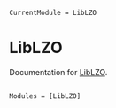 ```@meta
CurrentModule = LibLZO
```

# LibLZO

Documentation for [LibLZO](https://github.com/reallyasi9/LibLZO.jl).

```@index
```

```@autodocs
Modules = [LibLZO]
```

